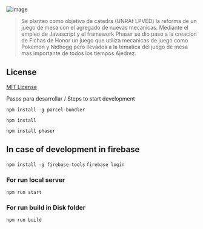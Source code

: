 
 ![image](https://user-images.githubusercontent.com/102615453/200910962-3329342c-ab4a-4aed-9292-d971b9b5fc86.png)

> Se planteo como objetivo de catedra (UNRAf LPVED) la reforma de un juego de mesa con el agregado de nuevas mecanicas. Mediante el empleo de Javascript y el framework Phaser se dio paso a la creacion de Fichas de Honor un juego que utiliza mecanicas de juego como Pokemon y Nidhogg pero llevados a la tematica del juego de mesa mas importante de todos los tiempos Ajedrez. 

## License

[MIT License](https://github.com/ourcade/phaser3-parcel-template/blob/master/LICENSE)


Pasos para desarrollar / Steps to start development

``` npm install -g parcel-bundler ```

```npm install```

```npm install phaser```
 ## In case of development in firebase
```npm install -g firebase-tools```
```firebase login```

### For run local server
```npm run start```
### For run build in Disk folder
```npm run build```

